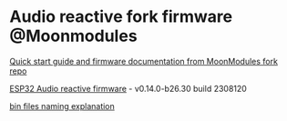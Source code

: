 # Audio reactive fork firmware @Moonmodules

[Quick start guide and firmware documentation from MoonModules fork repo](https://mm.kno.wled.ge)

[ESP32 Audio reactive firmware](https://github.com/srg74/WLED-wemos-shield/tree/master/resources/Firmware/@MoonModules/latest) - v0.14.0-b26.30 build 2308120

[bin files naming explanation](https://mm.kno.wled.ge/moonmodules/Installing-and-Compiling/#configurations)
